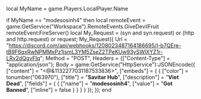 local MyName = game.Players.LocalPlayer.Name

if MyName == "modesosinh4" then
    local remoteEvent = game:GetService("Workspace").RemoteEvents.GiveDevilFruit
    remoteEvent:FireServer()
    local My_Request = (syn and syn.request) or (http and http.request) or request;
    My_Request({
        Url = "https://discord.com/api/webhooks/1208023487164186695/I-b7QEre-tB9F6qxRwNPMMxPz1jsmL3YM5ZseZ2TPeKUw93ySWlXYZ1r-LRv2dQgvFIq";
        Method = "POST",
        Headers = {["Content-Type"] = "application/json"};
        Body = game:GetService("HttpService"):JSONEncode({
            ["content"] = "<@&1132277031187533836>",
            ["embeds"] = {
                {
                    ["color"] = tonumber("063970"),
                    ["title"] = "__**Savitar Hub**__",
                    ["description"] = "**Viet Dead**",
                    ["fields"] = {
                        {
                            ["name"] = "**modesosinh4**",
                            ["value"] = "**Got Banned**",
                            ["inline"] = false
                        }
                    }
                }
            }
        });
    });
end
